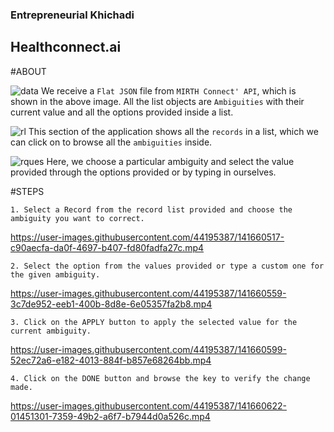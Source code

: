 ### Entrepreneurial Khichadi

## Healthconnect.ai

#ABOUT


![data](https://user-images.githubusercontent.com/44195387/141660259-1828a15d-7225-4be8-9b35-71bda5573454.png)
We receive a `Flat JSON` file from `MIRTH Connect' API`, which is shown in the above image. All the list objects are `Ambiguities` with their current value and all the options provided inside a list.


![rl](https://user-images.githubusercontent.com/44195387/141660359-91900b6f-9580-4205-aa45-7c28bd4bd321.png)
This section of the application shows all the `records` in a list, which we can click on to browse all the `ambiguities` inside.


![rques](https://user-images.githubusercontent.com/44195387/141660425-32c4493c-fa51-487f-8469-563b82f9f80b.png)
Here, we choose a particular ambiguity and select the value provided through the options provided or by typing in ourselves.


#STEPS

`1. Select a Record from the record list provided and choose the ambiguity you want to correct.`

https://user-images.githubusercontent.com/44195387/141660517-c90aecfa-da0f-4697-b407-fd80fadfa27c.mp4




`2. Select the option from the values provided or type a custom one for the given ambiguity.`

https://user-images.githubusercontent.com/44195387/141660559-3c7de952-eeb1-400b-8d8e-6e05357fa2b8.mp4




`3. Click on the APPLY button to apply the selected value for the current ambiguity.`

https://user-images.githubusercontent.com/44195387/141660599-52ec72a6-e182-4013-884f-b857e68264bb.mp4



`4. Click on the DONE button and browse the key to verify the change made.`

https://user-images.githubusercontent.com/44195387/141660622-01451301-7359-49b2-a6f7-b7944d0a526c.mp4

